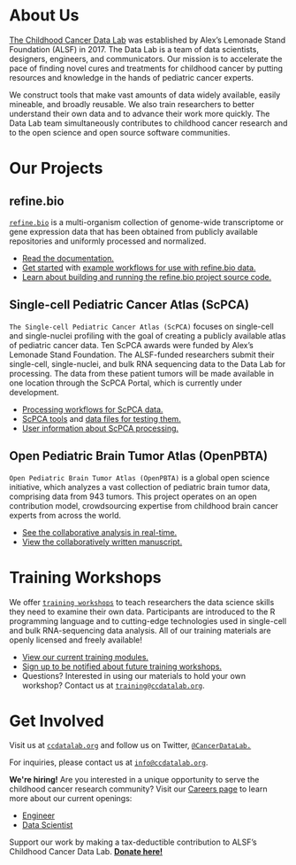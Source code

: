 # About Us 

[The Childhood Cancer Data Lab](https://www.ccdatalab.org/) was established by Alex’s Lemonade Stand Foundation (ALSF) in 2017. 
The Data Lab is a team of data scientists, designers, engineers, and communicators. 
Our mission is to accelerate the pace of finding novel cures and treatments for childhood cancer by putting resources and knowledge in the hands of pediatric cancer experts. 

We construct tools that make vast amounts of data widely available, easily mineable, and broadly reusable. 
We also train researchers to better understand their own data and to advance their work more quickly. 
The Data Lab team simultaneously contributes to childhood cancer research and to the open science and open source software communities.

# Our Projects

## refine.bio 

[`refine.bio`](https://www.refine.bio/) is a multi-organism collection of genome-wide transcriptome or gene expression data that has been obtained from publicly available repositories and uniformly processed and normalized.
 
* [Read the documentation.](http://docs.refine.bio/en/latest/)
* [Get started](https://alexslemonade.github.io/refinebio-examples/01-getting-started/getting-started.html) with [example workflows for use with refine.bio data.](https://github.com/AlexsLemonade/refinebio-examples)
* [Learn about building and running the refine.bio project source code.](https://github.com/AlexsLemonade/refinebio)

## Single-cell Pediatric Cancer Atlas (ScPCA)

`The Single-cell Pediatric Cancer Atlas (ScPCA)` focuses on single-cell and single-nuclei profiling with the goal of creating a publicly available atlas of pediatric cancer data. 
Ten ScPCA awards were funded by Alex’s Lemonade Stand Foundation. 
The ALSF-funded researchers submit their single-cell, single-nuclei, and bulk RNA sequencing data to the Data Lab for processing. 
The data from these patient tumors will be made available in one location through the ScPCA Portal, which is currently under development. 

* [Processing workflows for ScPCA data.](https://github.com/AlexsLemonade/scpca-nf)
* [ScPCA tools](https://github.com/AlexsLemonade/scpcaTools) and [data files for testing them.](https://github.com/AlexsLemonade/scpcaData)
* [User information about ScPCA processing.](https://github.com/AlexsLemonade/scpca-docs)

## Open Pediatric Brain Tumor Atlas (OpenPBTA)

`Open Pediatric Brain Tumor Atlas (OpenPBTA)` is a global open science initiative, which analyzes a vast collection of pediatric brain tumor data, comprising data from 943 tumors. 
This project operates on an open contribution model, crowdsourcing expertise from childhood brain cancer experts from across the world. 

* [See the collaborative analysis in real-time.](https://github.com/AlexsLemonade/OpenPBTA-analysis)
* [View the collaboratively written manuscript.](https://github.com/AlexsLemonade/OpenPBTA-manuscript)

# Training Workshops

We offer [`training workshops`](http://ccdatalab.org/training) to teach researchers the data science skills they need to examine their own data. Participants are introduced to the R programming language and to cutting-edge technologies used in single-cell and bulk RNA-sequencing data analysis. All of our training materials are openly licensed and freely available!

* [View our current training modules.](https://github.com/AlexsLemonade/training-modules) 
* [Sign up to be notified about future training workshops.](https://share.hsforms.com/1y55bYTSKSVKVOejXnM9lIg336z0) 
* Questions? Interested in using our materials to hold your own workshop? Contact us at [`training@ccdatalab.org`](mailto:training@ccdatalab.org).

# Get Involved

Visit us at [`ccdatalab.org`](http://ccdatalab.org) and follow us on Twitter, [`@CancerDataLab.`](https://twitter.com/cancerdatalab)

For inquiries, please contact us at [`info@ccdatalab.org`](mailto:info@ccdatalab.org).

**We're hiring!** Are you interested in a unique opportunity to serve the childhood cancer research community? Visit our [Careers page](https://www.ccdatalab.org/careers) to learn more about our current openings:

* [Engineer](https://www.ccdatalab.org/engineer)
* [Data Scientist](https://www.ccdatalab.org/data-scientist)

Support our work by making a tax-deductible contribution to ALSF’s Childhood Cancer Data Lab. [**Donate here!**](http://ccdatalab.org/donate)

